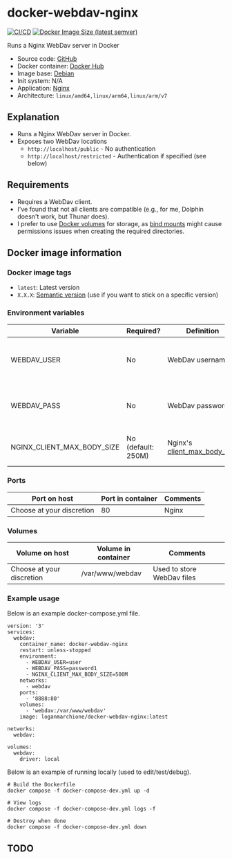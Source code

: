# docker-webdav-nginx

[![CI/CD](https://github.com/loganmarchione/docker-webdav-nginx/actions/workflows/main.yml/badge.svg)](https://github.com/loganmarchione/docker-webdav-nginx/actions/workflows/main.yml)
[![Docker Image Size (latest semver)](https://img.shields.io/docker/image-size/loganmarchione/docker-webdav-nginx)](https://hub.docker.com/r/loganmarchione/docker-webdav-nginx)

Runs a Nginx WebDav server in Docker
  - Source code: [GitHub](https://github.com/loganmarchione/docker-webdav-nginx)
  - Docker container: [Docker Hub](https://hub.docker.com/r/loganmarchione/docker-webdav-nginx)
  - Image base: [Debian](https://hub.docker.com/_/debian)
  - Init system: N/A
  - Application: [Nginx](https://nginx.org/)
  - Architecture: `linux/amd64,linux/arm64,linux/arm/v7`

## Explanation

  - Runs a Nginx WebDav server in Docker.
  - Exposes two WebDav locations
    - `http://localhost/public` - No authentication
    - `http://localhost/restricted` - Authentication if specified (see below)

## Requirements

  - Requires a WebDav client.
  - I've found that not all clients are compatible (e.g., for me, Dolphin doesn't work, but Thunar does).
  - I prefer to use [Docker volumes](https://docs.docker.com/storage/volumes/) for storage, as [bind mounts](https://docs.docker.com/storage/bind-mounts/) might cause permissions issues when creating the required directories.

## Docker image information

### Docker image tags
  - `latest`: Latest version
  - `X.X.X`: [Semantic version](https://semver.org/) (use if you want to stick on a specific version)

### Environment variables
| Variable                   | Required?          | Definition                                                                                                     | Example                    | Comments                                                     |
|----------------------------|--------------------|----------------------------------------------------------------------------------------------------------------|----------------------------|--------------------------------------------------------------|
| WEBDAV_USER                | No                 | WebDav username                                                                                                | user                       | user AND pass need to be set for authentication to work      |
| WEBDAV_PASS                | No                 | WebDav password                                                                                                | password1                  | user AND pass need to be set for authentication to work      |
| NGINX_CLIENT_MAX_BODY_SIZE | No (default: 250M) | Nginx's [client_max_body_size](https://nginx.org/en/docs/http/ngx_http_core_module.html#client_max_body_size)  | 500M                       | Be sure to include the units. Set to `0` to disable.         |

### Ports
| Port on host              | Port in container | Comments            |
|---------------------------|-------------------|---------------------|
| Choose at your discretion | 80                | Nginx               |

### Volumes
| Volume on host            | Volume in container | Comments                           |
|---------------------------|---------------------|------------------------------------|
| Choose at your discretion | /var/www/webdav     | Used to store WebDav files         |

### Example usage
Below is an example docker-compose.yml file.
```
version: '3'
services:
  webdav:
    container_name: docker-webdav-nginx
    restart: unless-stopped
    environment:
      - WEBDAV_USER=user
      - WEBDAV_PASS=password1
      - NGINX_CLIENT_MAX_BODY_SIZE=500M
    networks:
      - webdav
    ports:
      - '8888:80'
    volumes:
      - 'webdav:/var/www/webdav'
    image: loganmarchione/docker-webdav-nginx:latest

networks:
  webdav:

volumes:
  webdav:
    driver: local
```

Below is an example of running locally (used to edit/test/debug).
```
# Build the Dockerfile
docker compose -f docker-compose-dev.yml up -d

# View logs
docker compose -f docker-compose-dev.yml logs -f

# Destroy when done
docker compose -f docker-compose-dev.yml down
```

## TODO
